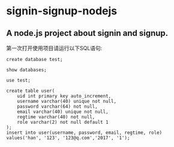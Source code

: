 # signin-signup-nodejs

## A node.js project about signin and signup.


第一次打开使用项目请运行以下SQL语句:
```
create database test;

show databases;

use test;

create table user(
    uid int primary key auto_increment,
    username varchar(40) unique not null,
    password varchar(64) not null,
    email varchar(40) unique not null,
    regtime varchar(40) not null,
    role varchar(2) not null default 1
);
insert into user(username, password, email, regtime, role) 
values('han', '123', '123@q.com','2017', '1');
```